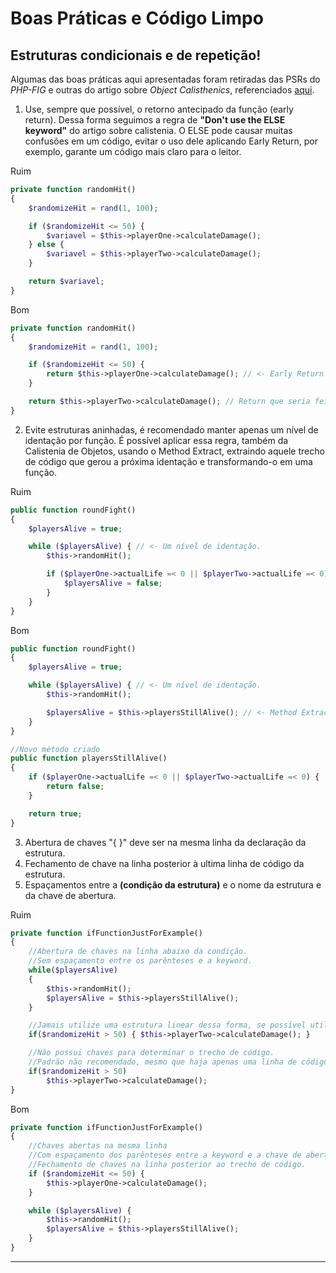 # Boas Práticas e Código Limpo

## Estruturas condicionais e de repetição!

Algumas das boas práticas aqui apresentadas foram retiradas das PSRs do _PHP-FIG_ e outras do artigo sobre _Object Calisthenics_, referenciados [aqui](php.md).

1. Use, sempre que possível, o retorno antecipado da função (early return). Dessa forma seguimos a regra de **"Don't use the ELSE keyword"** do artigo sobre calistenia. O ELSE pode causar muitas confusões em um código, evitar o uso dele aplicando Early Return, por exemplo, garante um código mais claro para o leitor.

Ruim
```PHP
private function randomHit()
{
    $randomizeHit = rand(1, 100);

    if ($randomizeHit <= 50) {
        $variavel = $this->playerOne->calculateDamage();
    } else {
        $variavel = $this->playerTwo->calculateDamage();
    }

    return $variavel;
}
```

Bom
```PHP
private function randomHit()
{
    $randomizeHit = rand(1, 100);

    if ($randomizeHit <= 50) {
        return $this->playerOne->calculateDamage(); // <- Early Return
    }

    return $this->playerTwo->calculateDamage(); // Return que seria feito no ELSE.
}
```
2. Evite estruturas aninhadas, é recomendado manter apenas um nível de identação por função. É possível aplicar essa regra, também da Calistenia de Objetos, usando o Method Extract, extraindo aquele trecho de código que gerou a próxima identação e transformando-o em uma função.

Ruim
```PHP
public function roundFight()
{
    $playersAlive = true;

    while ($playersAlive) { // <- Um nível de identação.
        $this->randomHit();

        if ($playerOne->actualLife =< 0 || $playerTwo->actualLife =< 0) {  // <- Dois níveis de identação.
            $playersAlive = false;
        }
    }
}
```

Bom
```PHP
public function roundFight()
{
    $playersAlive = true;

    while ($playersAlive) { // <- Um nível de identação.
        $this->randomHit();

        $playersAlive = $this->playersStillAlive(); // <- Method Extract
    }
}

//Novo método criado
public function playersStillAlive()
{
    if ($playerOne->actualLife =< 0 || $playerTwo->actualLife =< 0) {
        return false;
    }

    return true;
}
```

3. Abertura de chaves "{ }" deve ser na mesma linha da declaração da estrutura.
4. Fechamento de chave na linha posterior à ultima linha de código da estrutura.
5. Espaçamentos entre a **(condição da estrutura)** e o nome da estrutura e da chave de abertura.

Ruim
```PHP
private function ifFunctionJustForExample()
{
    //Abertura de chaves na linha abaixo da condição.
    //Sem espaçamento entre os parênteses e a keyword.
    while($playersAlive)
    {
        $this->randomHit();
        $playersAlive = $this->playersStillAlive();
    }

    //Jamais utilize uma estrutura linear dessa forma, se possível utilize Operador Ternário.
    if($randomizeHit > 50) { $this->playerTwo->calculateDamage(); }

    //Não possui chaves para determinar o trecho de código.
    //Padrão não recomendado, mesmo que haja apenas uma linha de código no IF.
    if($randomizeHit > 50)
        $this->playerTwo->calculateDamage();
}
```

Bom
```PHP
private function ifFunctionJustForExample()
{
    //Chaves abertas na mesma linha
    //Com espaçamento dos parênteses entre a keyword e a chave de abertura.
    //Fechamento de chaves na linha posterior ao trecho de código.
    if ($randomizeHit <= 50) {
        $this->playerOne->calculateDamage();
    }

    while ($playersAlive) {
        $this->randomHit();
        $playersAlive = $this->playersStillAlive();
    }
}
```

---------------------------------  
</br>
